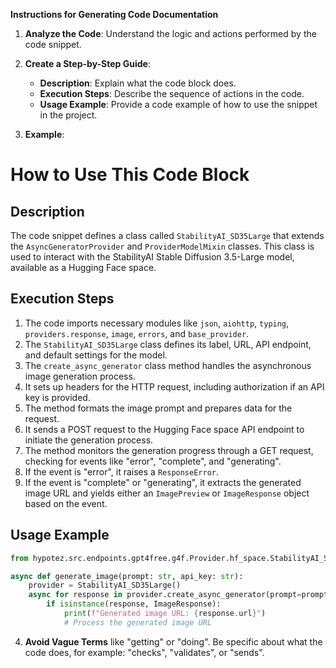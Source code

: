 **Instructions for Generating Code Documentation**

1. **Analyze the Code**: Understand the logic and actions performed by the code snippet.

2. **Create a Step-by-Step Guide**:
    - **Description**: Explain what the code block does.
    - **Execution Steps**: Describe the sequence of actions in the code.
    - **Usage Example**: Provide a code example of how to use the snippet in the project.

3. **Example**:

How to Use This Code Block
=========================================================================================

Description
-------------------------
The code snippet defines a class called `StabilityAI_SD35Large` that extends the `AsyncGeneratorProvider` and `ProviderModelMixin` classes. This class is used to interact with the StabilityAI Stable Diffusion 3.5-Large model, available as a Hugging Face space.

Execution Steps
-------------------------
1. The code imports necessary modules like `json`, `aiohttp`, `typing`, `providers.response`, `image`, `errors`, and `base_provider`. 
2. The `StabilityAI_SD35Large` class defines its label, URL, API endpoint, and default settings for the model.
3. The `create_async_generator` class method handles the asynchronous image generation process.
4. It sets up headers for the HTTP request, including authorization if an API key is provided.
5. The method formats the image prompt and prepares data for the request.
6. It sends a POST request to the Hugging Face space API endpoint to initiate the generation process.
7. The method monitors the generation progress through a GET request, checking for events like "error", "complete", and "generating".
8. If the event is "error", it raises a `ResponseError`.
9. If the event is "complete" or "generating", it extracts the generated image URL and yields either an `ImagePreview` or `ImageResponse` object based on the event.

Usage Example
-------------------------

```python
from hypotez.src.endpoints.gpt4free.g4f.Provider.hf_space.StabilityAI_SD35Large import StabilityAI_SD35Large

async def generate_image(prompt: str, api_key: str):
    provider = StabilityAI_SD35Large()
    async for response in provider.create_async_generator(prompt=prompt, api_key=api_key):
        if isinstance(response, ImageResponse):
            print(f"Generated image URL: {response.url}")
            # Process the generated image URL
```

4. **Avoid Vague Terms** like "getting" or "doing". Be specific about what the code does, for example: "checks", "validates", or "sends".